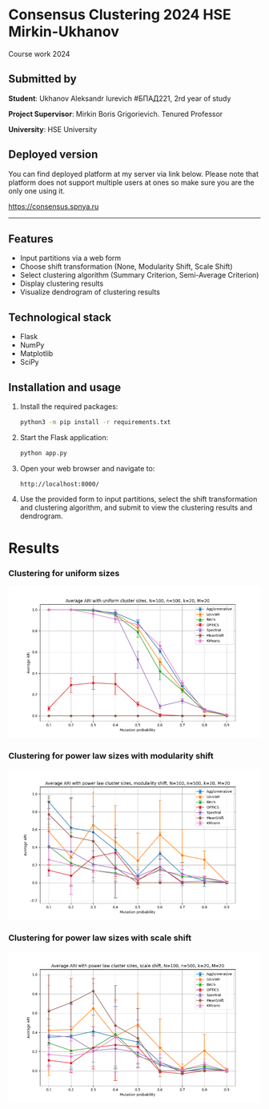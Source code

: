 # Consensus Clustering 2024 HSE Mirkin-Ukhanov

Course work 2024
## Submitted by
**Student**: Ukhanov Aleksandr Iurevich #БПАД221, 2rd year of study

**Project Supervisor**: Mirkin Boris Grigorievich. Tenured Professor

**University**: HSE University

## Deployed version

You can find deployed platform at my server via link below. Please note that platform does not support multiple users at ones so make sure you are the only one using it. 

https://consensus.spnya.ru

---


## Features
- Input partitions via a web form
- Choose shift transformation (None, Modularity Shift, Scale Shift)
- Select clustering algorithm (Summary Criterion, Semi-Average Criterion)
- Display clustering results
- Visualize dendrogram of clustering results

## Technological stack
- Flask
- NumPy
- Matplotlib
- SciPy

## Installation and usage
1. Install the required packages:
   ```sh
   python3 -m pip install -r requirements.txt
   ```

2. Start the Flask application:
   ```sh
   python app.py
   ```

3. Open your web browser and navigate to:
   ```
   http://localhost:8000/
   ```

3. Use the provided form to input partitions, select the shift transformation and clustering algorithm, and submit to view the clustering results and dendrogram.

# Results 
### Clustering for uniform sizes
![image info](./pics/1.png)
### Clustering for power law sizes with modularity shift
![image info](./pics/modularity_all.png)
### Clustering for power law sizes with scale shift
![image info](./pics/scale_all.png)
